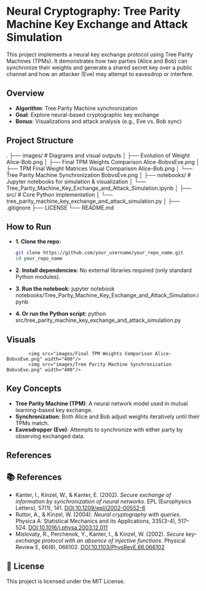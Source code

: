 # Neural Cryptography: Tree Parity Machine Key Exchange and Attack Simulation

This project implements a neural key exchange protocol using Tree Parity Machines (TPMs). It demonstrates how two parties (Alice and Bob) can synchronize their weights and generate a shared secret key over a public channel and how an attacker (Eve) may attempt to eavesdrop or interfere.

## Overview

- **Algorithm**: Tree Parity Machine synchronization
- **Goal**: Explore neural-based cryptographic key exchange
- **Bonus**: Visualizations and attack analysis (e.g., Eve vs. Bob sync)

## Project Structure

.
├── images/                            # Diagrams and visual outputs
│   ├── Evolution of Weight Alice-Bob.png
│   ├── Final TPM Weights Comparison Alice-BobvsEve.png
│   ├── TPM Final Weight Matrices Visual Comparison Alice-Bob.png
│   └── Tree Parity Machine Synchronization BobvsEve.png
│
├── notebooks/                         # Jupyter notebooks for simulation & visualization
│   └── Tree_Parity_Machine_Key_Exchange_and_Attack_Simulation.ipynb
│
├── src/                               # Core Python implementation
│   └── tree_parity_machine_key_exchange_and_attack_simulation.py
│
├── .gitignore
├── LICENSE
└── README.md


## How to Run

* **1. Clone the repo:**
   ```bash
   git clone https://github.com/your_username/your_repo_name.git
   cd your_repo_name

* **2. Install dependencies:**
  No external libraries required (only standard Python modules).

* **3. Run the notebook:**
            jupyter notebook notebooks/Tree_Parity_Machine_Key_Exchange_and_Attack_Simulation.ipynb

* **4. Or run the Python script:**
            python src/tree_parity_machine_key_exchange_and_attack_simulation.py

## Visuals
            <img src="images/Final TPM Weights Comparison Alice-BobvsEve.png" width="400"/> 
            <img src="images/Tree Parity Machine Synchronization BobvsEve.png" width="400"/>

## Key Concepts

* **Tree Parity Machine (TPM)**: A neural network model used in mutual learning-based key exchange.
* **Synchronization**: Both Alice and Bob adjust weights iteratively until their TPMs match.
* **Eavesdropper (Eve)**: Attempts to synchronize with either party by observing exchanged data.

## References

## 📚 References

- Kanter, I., Kinzel, W., & Kanter, E. (2002). *Secure exchange of information by synchronization of neural networks*. EPL (Europhysics Letters), 57(1), 141. [DOI:10.1209/epl/i2002-00552-6](https://arxiv.org/abs/cond-mat/0202112)
- Ruttor, A., & Kinzel, W. (2004). *Neural cryptography with queries*. Physica A: Statistical Mechanics and its Applications, 335(3-4), 517–524. [DOI:10.1016/j.physa.2003.12.011](https://www.researchgate.net/publication/1875878_I_Neural_cryptography_with_queries)
- Mislovaty, R., Perchenok, Y., Kanter, I., & Kinzel, W. (2002). *Secure key-exchange protocol with an absence of injective functions*. Physical Review E, 66(6), 066102. [DOI:10.1103/PhysRevE.66.066102](https://journals.aps.org/pre/abstract/10.1103/PhysRevE.66.066102)

## 📄 License

This project is licensed under the MIT License.


